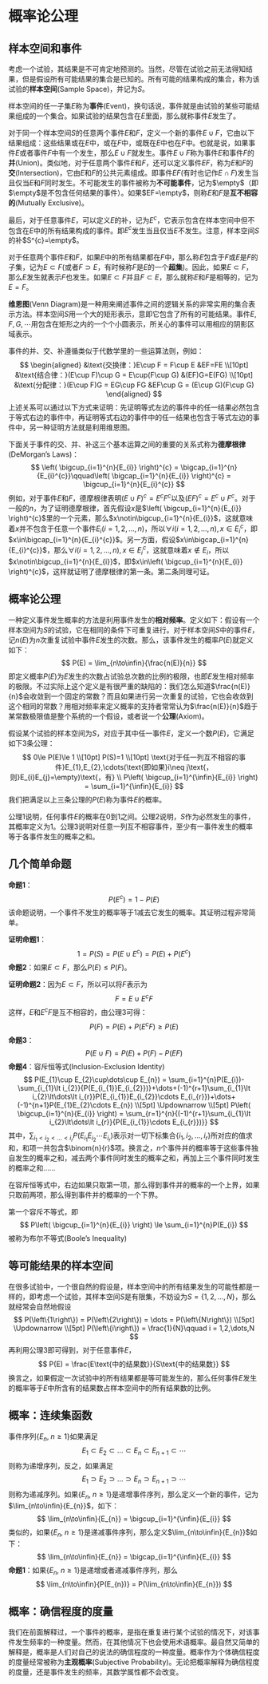 # 概率论公理

## 样本空间和事件

考虑一个试验，其结果是不可肯定地预测的。当然，尽管在试验之前无法得知结果，但是假设所有可能结果的集合是已知的。所有可能的结果构成的集合，称为该试验的**样本空间**(Sample Space)，并记为$S$。

样本空间的任一子集$E$称为**事件**(Event)，换句话说，事件就是由试验的某些可能结果组成的一个集合。如果试验的结果包含在$E$里面，那么就称事件$E$发生了。

对于同一个样本空间$S$的任意两个事件$E$和$F$，定义一个新的事件$E\cup F$，它由以下结果组成：这些结果或在$E$中，或在$F$中，或既在$E$中也在$F$中。也就是说，如果事件$E$或者事件$F$中有一个发生，那么$E\cup F$就发生。事件$E\cup F$称为事件$E$和事件$F$的**并**(Union)。类似地，对于任意两个事件$E$和$F$，还可以定义事件$EF$，称为$E$和$F$的**交**(Intersection)，它由$E$和$F$的公共元素组成。即事件$EF$(有时也记作$E\cap F$)发生当且仅当$E$和$F$同时发生。不可能发生的事件被称为**不可能事件**，记为$\empty$（即$\empty$是不包含任何结果的事件）。如果$EF=\empty$，则称$E$和$F$是**互不相容的**(Mutually Exclusive)。

最后，对于任意事件$E$，可以定义$E$的补，记为$E^{c}$，它表示包含在样本空间中但不包含在$E$中的所有结果构成的事件。即$E^{c}$发生当且仅当$E$不发生。注意，样本空间$S$的补$S^{c}=\empty$。

对于任意两个事件$E$和$F$，如果$E$中的所有结果都在$F$中，那么称$E$包含于$F$或$E$是$F$的子集，记为$E\subset F$(或者$F\supset E$，有时候称$F$是$E$的一个**超集**)。因此，如果$E\subset F$，那么$E$发生就表示$F$也发生。如果$E\subset F$并且$F\subset E$，那么就称$E$和$F$是相等的，记为$E=F$。

**维恩图**(Venn Diagram)是一种用来阐述事件之间的逻辑关系的非常实用的集合表示方法。样本空间$S$用一个大的矩形表示，意即它包含了所有的可能结果。事件$E,F,G,\cdots$用包含在矩形之内的一个个小圆表示，所关心的事件可以用相应的阴影区域表示。

事件的并、交、补遵循类似于代数学里的一些运算法则，例如：
$$
\begin{aligned}
&\text{交换律：}E\cup F = F\cup E &EF=FE
\\[10pt]
&\text{结合律：}(E\cup F)\cup G = E\cup(F\cup G) &(EF)G=E(FG)
\\[10pt]
&\text{分配律：}(E\cup F)G = EG\cup FG &EF\cup G = (E\cup G)(F\cup G)
\end{aligned}
$$
上述关系可以通过以下方式来证明：先证明等式左边的事件中的任一结果必然包含于等式右边的事件中，再证明等式右边的事件中的任一结果也包含于等式左边的事件中，另一种证明方法就是利用维恩图。

下面关于事件的交、并、补这三个基本运算之间的重要的关系式称为**德摩根律**(DeMorgan’s Laws)：
$$
\left( \bigcup_{i=1}^{n}{E_{i}} \right)^{c} = \bigcap_{i=1}^{n}{E_{i}^{c}}\qquad\left( \bigcap_{i=1}^{n}{E_{i}} \right)^{c} = \bigcup_{i=1}^{n}{E_{i}^{c}}
$$
例如，对于事件$E$和$F$，德摩根律表明$(E\cup F)^{c} = E^{c}F^{c}$以及$(EF)^{c} = E^{c}\cup F^{c}$。对于一般的$n$，为了证明德摩根律，首先假设$x$是$\left( \bigcup_{i=1}^{n}{E_{i}} \right)^{c}$里的一个元素，那么$x\notin\bigcup_{i=1}^{n}{E_{i}}$，这就意味着$x$并不包含于任意一个事件$E_{i}(i=1,2,\dots,n)$，所以$\forall i(i=1,2,\dots,n),x\in E_{i}^{c}$，即$x\in\bigcap_{i=1}^{n}{E_{i}^{c}}$。另一方面，假设$x\in\bigcap_{i=1}^{n}{E_{i}^{c}}$，那么$\forall i(i=1,2,\dots,n),x\in E_{i}^{c}$，这就意味着$x\notin E_{i}$，所以$x\notin\bigcup_{i=1}^{n}{E_{i}}$，即$x\in\left( \bigcup_{i=1}^{n}{E_{i}} \right)^{c}$，这样就证明了德摩根律的第一条。第二条同理可证。

## 概率论公理

一种定义事件发生概率的方法是利用事件发生的**相对频率**。定义如下：假设有一个样本空间为$S$的试验，它在相同的条件下可重复进行。对于样本空间$S$中的事件$E$，记$n(E)$为$n$次重复试验中事件$E$发生的次数。那么，该事件发生的概率$P(E)$就定义如下：
$$
P(E) = \lim_{n\to\infin}{\frac{n(E)}{n}}
$$
即定义概率$P(E)$为$E$发生的次数占试验总次数的比例的极限，也即$E$发生相对频率的极限。不过实际上这个定义是有很严重的缺陷的：我们怎么知道$\frac{n(E)}{n}$会收敛到一个固定的常数？而且如果进行另一次重复的试验，它也会收敛到这个相同的常数？用相对频率来定义概率的支持者常常认为$\frac{n(E)}{n}$趋于某常数极限值是整个系统的一个假设，或者说一个**公理**(Axiom)。

假设某个试验的样本空间为$S$，对应于其中任一事件$E$，定义一个数$P(E)$，它满足如下3条公理：
$$
0\le P(E)\le 1
\\[10pt]
P(S)=1
\\[10pt]
\text{对于任一列互不相容的事件}E_{1},E_{2},\cdots(\text{即如果}i\neq j\text{，则}E_{i}E_{j}=\empty)\text{，有}
\\
P\left( \bigcup_{i=1}^{\infin}{E_{i}} \right) = \sum_{i=1}^{\infin}{E_{i}}
$$
我们把满足以上三条公理的$P(E)$称为事件$E$的概率。

公理1说明，任何事件$E$的概率在0到1之间。公理2说明，$S$作为必然发生的事件，其概率定义为1。公理3说明对任意一列互不相容事件，至少有一事件发生的概率等于各事件发生的概率之和。

## 几个简单命题

**命题1**：
$$
P(E^{c}) = 1-P(E)
$$
该命题说明，一个事件不发生的概率等于1减去它发生的概率。其证明过程非常简单。

**证明命题1**：
$$
1=P(S)=P(E\cup E^{c}) = P(E)+P(E^{c})
$$
**命题2**：如果$E\subset F$，那么$P(E)\le P(F)$。

**证明命题2**：因为$E\subset F$，所以可以将$F$表示为
$$
F=E\cup E^{c}F
$$
这样，$E$和$E^{c}F$是互不相容的，由公理3可得：
$$
P(F)=P(E)+P(E^{c}F)\ge P(E)
$$
**命题3**：
$$
P(E\cup F) = P(E)+P(F)-P(EF)
$$
**命题4**：容斥恒等式(Inclusion-Exclusion Identity)
$$
P(E_{1}\cup E_{2}\cup\dots\cup E_{n}) = \sum_{i=1}^{n}P(E_{i})-\sum_{i_{1}\lt i_{2}}{P(E_{i_{1}}E_{i_{2}})}+\dots+(-1)^{r+1}\sum_{i_{1}\lt i_{2}\lt\dots\lt i_{r}}P(E_{i_{1}}E_{i_{2}}\cdots E_{i_{r}})+\dots+(-1)^{n+1}P(E_{1}E_{2}\cdots E_{n})
\\[5pt]
\Updownarrow
\\[5pt]
P\left( \bigcup_{i=1}^{n}{E_{i}} \right) = \sum_{r=1}^{n}{(-1)^{r+1}\sum_{i_{1}\lt i_{2}\lt\dots\lt i_{r}}{P(E_{i_{1}}\cdots E_{i_{r}})}}
$$
其中，$\sum_{i_{1}\lt i_{2}\lt\dots\lt i_{r}}P(E_{i_{1}}E_{i_{2}}\cdots E_{i_{r}})$表示对一切下标集合$\left\{ i_{1},i_{2},\dots,i_{r} \right\}$所对应的值求和，和项一共包含$\binom{n}{r}$项。换言之，$n$个事件并的概率等于这些事件独自发生的概率之和，减去两个事件同时发生的概率之和，再加上三个事件同时发生的概率之和……

在容斥恒等式中，右边如果只取第一项，那么得到事件并的概率的一个上界，如果只取前两项，那么得到事件并的概率的一个下界。

第一个容斥不等式，即
$$
P\left( \bigcup_{i=1}^{n}{E_{i}} \right) \le \sum_{i=1}^{n}P(E_{i})
$$
被称为布尔不等式(Boole’s Inequality)

## 等可能结果的样本空间

在很多试验中，一个很自然的假设是，样本空间中的所有结果发生的可能性都是一样的，即考虑一个试验，其样本空间$S$是有限集，不妨设为$S=\left\{ 1,2,\dots,N \right\}$，那么就经常会自然地假设
$$
P(\left\{1\right\}) = P(\left\{2\right\}) = \dots = P(\left\{N\right\})
\\[5pt]
\Updownarrow
\\[5pt]
P(\left\{i\right\}) = \frac{1}{N}\qquad i = 1,2,\dots,N
$$
再利用公理3即可得到，对于任意事件$E$，
$$
P(E) = \frac{E\text{中的结果数}}{S\text{中的结果数}}
$$
换言之，如果假定一次试验中的所有结果都是等可能发生的，那么任何事件$E$发生的概率等于$E$中所含有的结果数占样本空间中的所有结果数的比例。

## 概率：连续集函数

事件序列$\left\{ E_{n},\;n\ge1 \right\}$如果满足
$$
E_{1}\subset E_{2}\subset\dots\subset E_{n}\subset E_{n+1}\subset\cdots
$$
则称为递增序列，反之，如果满足
$$
E_{1}\supset E_{2}\supset\dots\supset E_{n}\supset E_{n+1}\supset \cdots
$$
则称为递减序列。如果$\left\{ E_{n},\;n\ge1 \right\}$是递增事件序列，那么定义一个新的事件，记为$\lim_{n\to\infin}{E_{n}}$，如下：
$$
\lim_{n\to\infin}{E_{n}} = \bigcup_{i=1}^{\infin}{E_{i}}
$$
类似的，如果$\left\{ E_{n},\;n\ge1 \right\}$是递减事件序列，那么定义$\lim_{n\to\infin}{E_{n}}$如下：
$$
\lim_{n\to\infin}{E_{n}} = \bigcap_{i=1}^{\infin}{E_{i}}
$$
**命题1**：如果$\left\{ E_{n},\;n\ge1 \right\}$是递增或者递减事件序列，那么
$$
\lim_{n\to\infin}{P(E_{n})} = P(\lim_{n\to\infin}{E_{n}})
$$

## 概率：确信程度的度量

我们在前面解释过，一个事件的概率，是指在重复进行某个试验的情况下，对该事件发生频率的一种度量。然而，在其他情况下也会使用术语概率。最自然又简单的解释是，概率是人们对自己的说法的确信程度的一种度量。概率作为个体确信程度的度量经常被称为**主观概率**(Subjective Probability)。无论把概率解释为确信程度的度量，还是事件发生的频率，其数学属性都不会改变。

